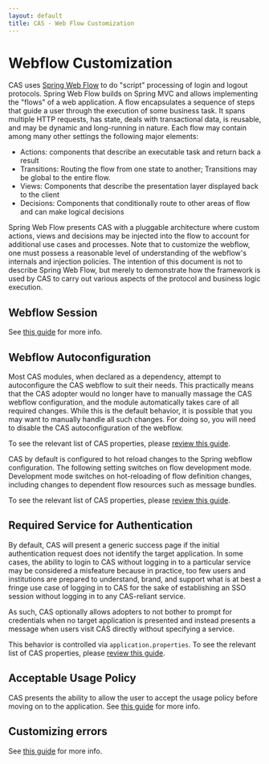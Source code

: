 ```yaml
---
layout: default
title: CAS - Web Flow Customization
---
```


# Webflow Customization
CAS uses [Spring Web Flow](projects.spring.io/spring-webflow) to do "script" processing of login and logout protocols.
Spring Web Flow builds on Spring MVC and allows implementing the "flows" of a web application. A flow encapsulates a sequence
of steps that guide a user through the execution of some business task. It spans multiple HTTP requests, has state, deals with
 transactional data, is reusable, and may be dynamic and long-running in nature. Each flow may contain among many other settings the following major elements:

- Actions: components that describe an executable task and return back a result
- Transitions: Routing the flow from one state to another; Transitions may be global to the entire flow.
- Views: Components that describe the presentation layer displayed back to the client
- Decisions: Components that conditionally route to other areas of flow and can make logical decisions

Spring Web Flow presents CAS with a pluggable architecture where custom actions, views and decisions may be injected into the
flow to account for additional use cases and processes. Note that to customize the webflow, one must possess a reasonable level
of understanding of the webflow's internals and injection policies. The intention of this document is not to describe Spring Web Flow,
but merely to demonstrate how the framework is used by CAS to carry out various aspects of the protocol and business logic execution.

## Webflow Session
See [this guide](Webflow-Customization-Sessions.html) for more info.

## Webflow Autoconfiguration

Most CAS modules, when declared as a dependency, attempt to autoconfigure the CAS webflow to suit their needs.
This practically means that the CAS adopter would no longer have to manually massage the CAS webflow configuration,
and the module automatically takes care of all required changes. While this is the default behavior, it is possible that
you may want to manually handle all such changes. For doing so, you will need to disable the CAS autoconfiguration
of the webflow.

To see the relevant list of CAS properties, please [review this guide](Configuration-Properties.html).


CAS by default is configured to hot reload changes to the Spring webflow configuration.
The following setting switches on flow development mode. Development mode switches 
on hot-reloading of flow definition changes, 
including changes to dependent flow resources such as message bundles.

To see the relevant list of CAS properties, please [review this guide](Configuration-Properties.html).


## Required Service for Authentication
By default, CAS will present a generic success page if the initial authentication request does not identify
the target application. In some cases, the ability to login to CAS without logging
in to a particular service may be considered a misfeature because in practice, too few users and institutions
are prepared to understand, brand, and support what is at best a fringe use case of logging in to CAS for the
sake of establishing an SSO session without logging in to any CAS-reliant service.

As such, CAS optionally allows adopters to not bother to prompt for credentials when no target application is presented
and instead presents a message when users visit CAS directly without specifying a service.

This behavior is controlled via `application.properties`. To see the relevant list of CAS properties,
please [review this guide](Configuration-Properties.html).


## Acceptable Usage Policy

CAS presents the ability to allow the user to accept the usage policy before moving on to the application.
See [this guide](Webflow-Customization-AUP.html) for more info.

## Customizing errors

See [this guide](Webflow-Customization-Exceptions.html) for more info.
